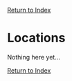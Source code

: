 [Return to Index](/docs/use_case.md)

# Locations

Nothing here yet...


[Return to Index](/docs/use_case.md)
